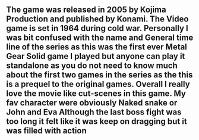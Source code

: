 ## The game was released in 2005 by Kojima Production and published by Konami. The Video game is set in 1964 during cold war. Personally I was bit confused with the name and General time line of the series as this was the first ever Metal Gear Solid game I played but anyone can play it standalone as you do not need to know much about the first two games in the series as the this is a prequel to the original games. Overall I really love the movie like cut-scenes in this game. My fav character were obviously Naked snake or John and Eva Although the last boss fight was too long it felt like it was keep on dragging but it was filled with action 
